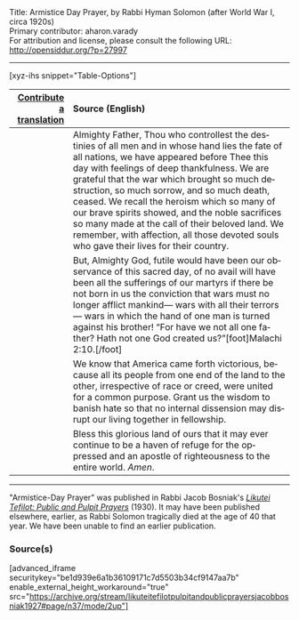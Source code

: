 <html>
<head></head>
<body>
Title: Armistice Day Prayer, by Rabbi Hyman Solomon (after World War I, circa 1920s)<br />
Primary contributor: aharon.varady<br />
For attribution and license, please consult the following URL: <a href="http://opensiddur.org/?p=27997">http://opensiddur.org/?p=27997</a>
<p />
<hr />

[xyz-ihs snippet="Table-Options"]<table style="margin-left: auto; margin-right: auto;" class="draggable">
<thead><tr><th id="x" style="text-align: right;"><a href="https://opensiddur.org/contributing/upload/">Contribute a translation</a></th><th style="text-align: left;">Source (English)</th></tr></thead>
<tbody>
<tr><td style="vertical-align:top;">
<div class="liturgy" lang="he">

</span></div></td>
 
<td style="vertical-align:top;">
<div class="english" lang="en">
Almighty Father, 
Thou who controllest the destinies of all men 
and in whose hand lies the fate of all nations, 
we have appeared before Thee this day 
with feelings of deep thankfulness. 
We are grateful that the war which brought 
so much destruction, 
so much sorrow, 
and so much death, 
ceased. 
We recall the heroism 
which so many of our brave spirits showed, 
and the noble sacrifices 
so many made at the call of their beloved land. 
We remember, with affection, 
all those devoted souls who gave their lives for their country. 
</div></td></tr>


<tr><td style="vertical-align:top;">
<div class="liturgy" lang="he">

</span></div></td>
 
<td style="vertical-align:top;">
<div class="english" lang="en">
But, Almighty God, 
futile would have been our observance of this sacred day, 
of no avail will have been all the sufferings of our martyrs 
if there be not born in us the conviction 
that wars must no longer afflict mankind—
wars with all their terrors—
wars in which the hand of one man is turned against his brother! 
“For have we not all one father? 
Hath not one God created us?”[foot]Malachi 2:10.[/foot] 
</div></td></tr>


<tr><td style="vertical-align:top;">
<div class="liturgy" lang="he">

</span></div></td>
 
<td style="vertical-align:top;">
<div class="english" lang="en">
We know that America came forth victorious, 
because all its people 
from one end of the land to the other, 
irrespective of race or creed, 
were united for a common purpose. 
Grant us the wisdom to banish hate 
so that no internal dissension 
may disrupt our living together in fellowship. 
</div></td></tr>


<tr><td style="vertical-align:top;">
<div class="liturgy" lang="he">

</span></div></td>
 
<td style="vertical-align:top;">
<div class="english" lang="en">
Bless this glorious land of ours 
that it may ever continue to be 
a haven of refuge for the oppressed 
and an apostle of righteousness to the entire world. 
<em>Amen</em>. 
</div></td></tr>
</tbody></table>

<hr />

"Armistice-Day Prayer" was published in Rabbi Jacob Bosniak's <em><a href="https://opensiddur.org/compilations/sifrei-tehinot/likutei-tefilot-pulpit-and-public-prayers-compiled-and-edited-by-rabbi-jacob-bosniak-1927/">Likutei Tefilot: Public and Pulpit Prayers</a></em> (1930). It may have been published elsewhere, earlier, as Rabbi Solomon tragically died at the age of 40 that year. We have been unable to find an earlier publication.

<h3>Source(s)</h3>

[advanced_iframe securitykey="be1d939e6a1b36109171c7d5503b34cf9147aa7b" enable_external_height_workaround="true" src="https://archive.org/stream/likuteitefilotpulpitandpublicprayersjacobbosniak1927#page/n37/mode/2up"]
</body>
</html>